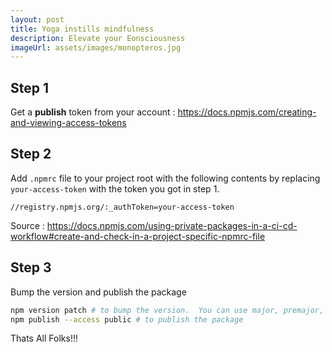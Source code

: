 ```yaml
---
layout: post
title: Yoga instills mindfulness
description: Elevate your Eonsciousness
imageUrl: assets/images/monopteros.jpg
---
```


## Step 1
Get a **publish** token from your account : https://docs.npmjs.com/creating-and-viewing-access-tokens

## Step 2
Add `.npmrc` file to your project root with the following contents by replacing `your-access-token` with the token you got in step 1.

```.npmrc
//registry.npmjs.org/:_authToken=your-access-token
```
Source : https://docs.npmjs.com/using-private-packages-in-a-ci-cd-workflow#create-and-check-in-a-project-specific-npmrc-file

## Step 3
Bump the version and publish the package
```sh
npm version patch # to bump the version.  You can use major, premajor, minor, preminor, patch or prepatch here depending on your changes.
npm publish --access public # to publish the package
```

Thats All Folks!!!
